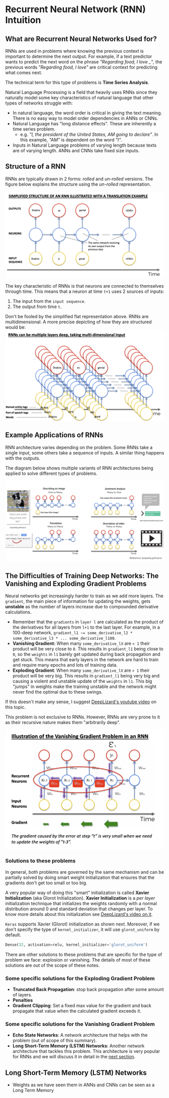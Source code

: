 # Recurrent Neural Network (RNN) Intuition

## What are Recurrent Neural Networks Used for?

RNNs are used in problems where knowing the previous context is important to determine the next output.
For example, if a text predictor wants to predict the next word on the phrase _"Regarding food, I love \_"_,
the previous words _"Regarding food, I love"_ are critical context for predicting what comes next. 

The technical term for this type of problems is __Time Series Analysis__.

Natural Language Processing is a field that heavily uses RNNs since they naturally model some key characteristics of 
natural language that other types of networks struggle with:
- In natural language, the word order is critical in giving the text meaning. There is no easy way to model order 
dependencies in ANNs or CNNs.
- Natural Language has "long distance effects". These are inherently a time series problem. 
   - e.g. _"I, the president of the United States, AM going to declare"_. In this example,  _"AM"_ is dependent on the
   word _"I"_.
- Inputs in Natural Language problems of varying length because texts are of varying length. ANNs and
CNNs take fixed size inputs.

## Structure of a RNN

RNNs are typically drawn in 2 forms: _rolled_ and _un-rolled_ versions. The figure below explains the structure
using the _un-rolled_ representation.
 
![Simplified RNN Structure][simplified-rnn-structure]

The key characteristic of RNNs is that neurons are connected to themselves through time. This means that a 
neuron at time `t+1` uses 2 sources of inputs:
1. The input from the `input sequence`.
1. The output from time `t`.

Don't be fooled by the simplified flat representation above. RNNs are multidimensional. A more precise depicting
of how they are structured would be:
![Multidimensional RNN Structure][multidimensional-rnn-structure]
 
 
## Example Applications of RNNs

RNN architecture varies depending on the problem. Some RNNs take a single input, some others take a sequence of inputs.
A similar thing happens with the outputs.

The diagram below shows multiple variants of RNN architectures being applied to solve different types of problems.

![Sample RNN applications][sample-rnn-applications]

## The Difficulties of Training Deep Networks: The Vanishing and Exploding Gradient Problems

Neural networks get increasingly harder to train as we add more layers. The `gradient`, the main piece of information
for updating the weights, gets __unstable__ as the number of layers increase due to compounded derivative calculations.
- Remember that the `gradients` in `layer l` are calculated as the product of the derivatives for all layers from `l+1`
to the last layer.  For example, in a 100-deep network, `gradient_l1 ~= some_derivative_l2 * some_derivative_l3 * ... some_derivative_l100`.
- __Vanishing Gradient:__ When many `some_derivative_lX` are `< 1` their product will be very close to `0`. This results in `gradient_l1` 
being close to `0`, so the `weights` in `l1` barely get updated during back propagation and get stuck. This means that early layers in the
network are hard to train and require many epochs and lots of training data.
- __Exploding Gradient__: When many `some_derivative_lX` are `> 1` their product will be very big. This results
in `gradient_l1` being very big and causing a violent and unstable update of the `weights` in `l1`. This big
"jumps" in weights make the training unstable and the network might never find the optimal due to these swings.

If this doesn't make any sense, I suggest [DeepLizard's youtube video][deep-lizard-vanishing-gradient-problem] on this topic. 

This problem is not exclusive to RNNs. However, RNNs are very prone to it as their recursive nature makes them
"arbitrarily deep".

![The vanishing gradient problem in an RNN][vanishing-gradient-problem-rnn]


### Solutions to these problems

In general, both problems are governed by the same mechanism and can be partially solved by doing smart weight 
initialization that ensures that the gradients don't get too small or too big.

A very popular way of doing this "smart" initialization is called __Xavier Initialization__ (aka Glorot Initialization).
__Xavier Initialization__ is a _per layer_ initialization technique that initializes the weights randomly with a normal
distribution around 0 and standard deviation that changes per layer. To know more details about this
initialization see [DeepLizard's video on it][deep-lizard-xavier-initialization].

`Keras` supports Xavier (Glorot) initialization as shown next. Moreover, if we don't specify the type of
`kernel_initializer`, it will use `glorot_uniform` by default.

```python
Dense(32, activation=relu, kernel_initializer='glorot_uniform')
``` 

There are other solutions to these problems that are specific for the type of problem we face: explosion or vanishing.
The details of most of these solutions are out of the scope of these notes.

### Some specific solutions for the Exploding Gradient Problem
- __Truncated Back Propagation__: stop back propagation after some amount of layers.
- __Penalties__
- __Gradient Clipping__: Set a fixed max value for the gradient and back propagate that value when the calculated gradient exceeds it.
 
### Some specific solutions for the Vanishing Gradient Problem
- __Echo State Networks__: A network architecture that helps with the problem (out of scope of this summary). 
- __Long Short-Term Memory (LSTM) Networks__: Another network architecture that tackles this problem. This architecture
is very popular for RNNs and we will discuss it in detail in the [next section][lstm-section].
  

## Long Short-Term Memory (LSTM) Networks
- Weights as we have seen them in ANNs and CNNs can be seen as a Long Term Memory


[simplified-rnn-structure]: ./simplified-rnn-structure.png
[multidimensional-rnn-structure]: ./multidimensional-rnn-structure.png
[sample-rnn-applications]: ./sample-rnn-applications.png
[deep-lizard-vanishing-gradient-problem]: https://youtu.be/qO_NLVjD6zE
[vanishing-gradient-problem-rnn]: ./vanishing-gradient-problem-rnn.png
[deep-lizard-xavier-initialization]: https://www.youtube.com/watch?v=8krd5qKVw-
[lstm-section]: #long-short-term-memory-lstm-networks